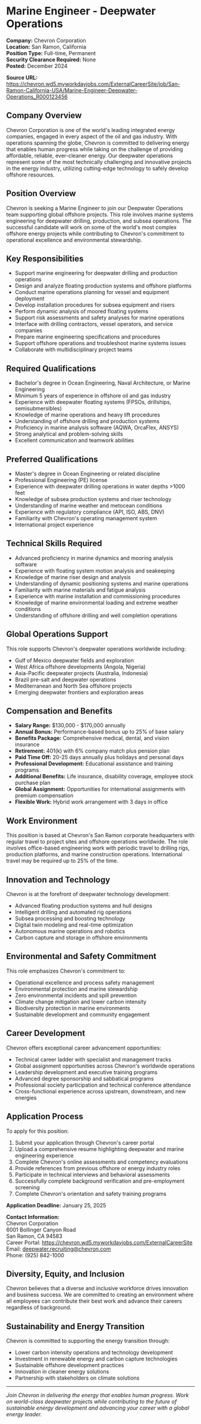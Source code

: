 # Marine Engineer - Deepwater Operations

**Company:** Chevron Corporation  
**Location:** San Ramon, California  
**Position Type:** Full-time, Permanent  
**Security Clearance Required:** None  
**Posted:** December 2024  

**Source URL:** https://chevron.wd5.myworkdayjobs.com/ExternalCareerSite/job/San-Ramon-California-USA/Marine-Engineer-Deepwater-Operations_R000123456

## Company Overview

Chevron Corporation is one of the world's leading integrated energy companies, engaged in every aspect of the oil and gas industry. With operations spanning the globe, Chevron is committed to delivering energy that enables human progress while taking on the challenge of providing affordable, reliable, ever-cleaner energy. Our deepwater operations represent some of the most technically challenging and innovative projects in the energy industry, utilizing cutting-edge technology to safely develop offshore resources.

## Position Overview

Chevron is seeking a Marine Engineer to join our Deepwater Operations team supporting global offshore projects. This role involves marine systems engineering for deepwater drilling, production, and subsea operations. The successful candidate will work on some of the world's most complex offshore energy projects while contributing to Chevron's commitment to operational excellence and environmental stewardship.

## Key Responsibilities

- Support marine engineering for deepwater drilling and production operations
- Design and analyze floating production systems and offshore platforms
- Conduct marine operations planning for vessel and equipment deployment
- Develop installation procedures for subsea equipment and risers
- Perform dynamic analysis of moored floating systems
- Support risk assessments and safety analyses for marine operations
- Interface with drilling contractors, vessel operators, and service companies
- Prepare marine engineering specifications and procedures
- Support offshore operations and troubleshoot marine systems issues
- Collaborate with multidisciplinary project teams

## Required Qualifications

- Bachelor's degree in Ocean Engineering, Naval Architecture, or Marine Engineering
- Minimum 5 years of experience in offshore oil and gas industry
- Experience with deepwater floating systems (FPSOs, drillships, semisubmersibles)
- Knowledge of marine operations and heavy lift procedures
- Understanding of offshore drilling and production systems
- Proficiency in marine analysis software (AQWA, OrcaFlex, ANSYS)
- Strong analytical and problem-solving skills
- Excellent communication and teamwork abilities

## Preferred Qualifications

- Master's degree in Ocean Engineering or related discipline
- Professional Engineering (PE) license
- Experience with deepwater drilling operations in water depths >1000 feet
- Knowledge of subsea production systems and riser technology
- Understanding of marine weather and metocean conditions
- Experience with regulatory compliance (API, ISO, ABS, DNV)
- Familiarity with Chevron's operating management system
- International project experience

## Technical Skills Required

- Advanced proficiency in marine dynamics and mooring analysis software
- Experience with floating system motion analysis and seakeeping
- Knowledge of marine riser design and analysis
- Understanding of dynamic positioning systems and marine operations
- Familiarity with marine materials and fatigue analysis
- Experience with marine installation and commissioning procedures
- Knowledge of marine environmental loading and extreme weather conditions
- Understanding of offshore drilling and well completion operations

## Global Operations Support

This role supports Chevron's deepwater operations worldwide including:
- Gulf of Mexico deepwater fields and exploration
- West Africa offshore developments (Angola, Nigeria)
- Asia-Pacific deepwater projects (Australia, Indonesia)
- Brazil pre-salt and deepwater operations
- Mediterranean and North Sea offshore projects
- Emerging deepwater frontiers and exploration areas

## Compensation and Benefits

- **Salary Range:** $130,000 - $170,000 annually
- **Annual Bonus:** Performance-based bonus up to 25% of base salary
- **Benefits Package:** Comprehensive medical, dental, and vision insurance
- **Retirement:** 401(k) with 6% company match plus pension plan
- **Paid Time Off:** 20-25 days annually plus holidays and personal days
- **Professional Development:** Educational assistance and training programs
- **Additional Benefits:** Life insurance, disability coverage, employee stock purchase plan
- **Global Assignment:** Opportunities for international assignments with premium compensation
- **Flexible Work:** Hybrid work arrangement with 3 days in office

## Work Environment

This position is based at Chevron's San Ramon corporate headquarters with regular travel to project sites and offshore operations worldwide. The role involves office-based engineering work with periodic travel to drilling rigs, production platforms, and marine construction operations. International travel may be required up to 25% of the time.

## Innovation and Technology

Chevron is at the forefront of deepwater technology development:
- Advanced floating production systems and hull designs
- Intelligent drilling and automated rig operations
- Subsea processing and boosting technology
- Digital twin modeling and real-time optimization
- Autonomous marine operations and robotics
- Carbon capture and storage in offshore environments

## Environmental and Safety Commitment

This role emphasizes Chevron's commitment to:
- Operational excellence and process safety management
- Environmental protection and marine stewardship
- Zero environmental incidents and spill prevention
- Climate change mitigation and lower carbon intensity
- Biodiversity protection in marine environments
- Sustainable development and community engagement

## Career Development

Chevron offers exceptional career advancement opportunities:
- Technical career ladder with specialist and management tracks
- Global assignment opportunities across Chevron's worldwide operations
- Leadership development and executive training programs
- Advanced degree sponsorship and sabbatical programs
- Professional society participation and technical conference attendance
- Cross-functional experience across upstream, downstream, and new energies

## Application Process

To apply for this position:

1. Submit your application through Chevron's career portal
2. Upload a comprehensive resume highlighting deepwater and marine engineering experience
3. Complete Chevron's online assessments and competency evaluations
4. Provide references from previous offshore or energy industry roles
5. Participate in technical interviews and behavioral assessments
6. Successfully complete background verification and pre-employment screening
7. Complete Chevron's orientation and safety training programs

**Application Deadline:** January 25, 2025

**Contact Information:**  
Chevron Corporation  
6001 Bollinger Canyon Road  
San Ramon, CA 94583  
Career Portal: https://chevron.wd5.myworkdayjobs.com/ExternalCareerSite  
Email: deepwater.recruiting@chevron.com  
Phone: (925) 842-1000

## Diversity, Equity, and Inclusion

Chevron believes that a diverse and inclusive workforce drives innovation and business success. We are committed to creating an environment where all employees can contribute their best work and advance their careers regardless of background.

## Sustainability and Energy Transition

Chevron is committed to supporting the energy transition through:
- Lower carbon intensity operations and technology development
- Investment in renewable energy and carbon capture technologies
- Sustainable offshore development practices
- Innovation in cleaner energy solutions
- Partnership with stakeholders on climate solutions

---

*Join Chevron in delivering the energy that enables human progress. Work on world-class deepwater projects while contributing to the future of sustainable energy development and advancing your career with a global energy leader.*